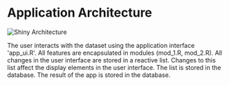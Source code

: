 # Application Architecture

![Shiny Architecture](https://github.com/BernhardMayrhofer/de/blob/a372b35bdfdd51ef1905a1f659a688efdfa65c56/shiny/Shiny_Golem_App_Architecture.drawio.svg)

The user interacts with the dataset using the application interface 'app_ui.R'. All features are encapsulated in modules (mod_1.R, mod_2.R). All changes in the user interface are stored in a reactive list. Changes to this list affect the display elements in the user interface. The list is stored in the database. The result of the app is stored in the database.
